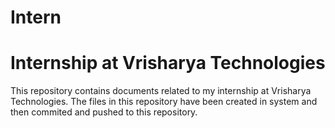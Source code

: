 # Intern

# Internship at Vrisharya Technologies

This repository contains documents related to my internship at Vrisharya Technologies.
The files in this repository have been created in system and then commited and pushed to this repository.
